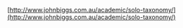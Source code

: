 [http://www.johnbiggs.com.au/academic/solo-taxonomy/](http://www.johnbiggs.com.au/academic/solo-taxonomy/)

